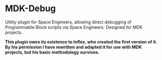 # MDK-Debug
Utility plugin for Space Engineers, allowing direct debugging of Programmable Block scripts via Space Engineers. Designed for MDK projects.

**This plugin owes its existence to Inflex, who created the first version of it. By his permission I have rewritten and adapted it for use with MDK projects, but his basic methodology survives.**
